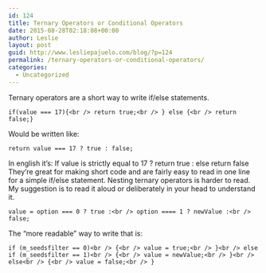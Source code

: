 ```yaml
---
id: 124
title: Ternary Operators or Conditional Operators
date: 2015-08-28T02:18:08+00:00
author: Leslie
layout: post
guid: http://www.lesliepajuelo.com/blog/?p=124
permalink: /ternary-operators-or-conditional-operators/
categories:
  - Uncategorized
---
```

Ternary operators are a short way to write if/else statements.

`if(value === 17){<br />
return true;<br />
} else {<br />
return false;}`

Would be written like:

`return value === 17 ? true : false;`

In english it&#8217;s: If value is strictly equal to 17 ? return true : else return false They&#8217;re great for making short code and are fairly easy to read in one line for a simple if/else statement. Nesting ternary operators is harder to read. My suggestion is to read it aloud or deliberately in your head to understand it.
  
`value = option === 0 ? true :<br />
option ==== 1 ? newValue :<br />
false;`
  
The &#8220;more readable&#8221; way to write that is:
  
`if (m_seedsfilter == 0)<br />
{<br />
value = true;<br />
}<br />
else if (m_seedsfilter == 1)<br />
{<br />
value = newValue;<br />
}<br />
else<br />
{<br />
value = false;<br />
}`